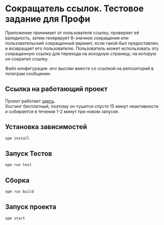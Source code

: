 # Сокращатель ссылок. Тестовое задание для Профи
Приложение принимает от пользователя ссылку, проверяет её валидность, затем генерирует 8-значное сокращение или пользовательский сокращенный вариант, если такой был предоставлен, и возвращает его пользователю. Пользователь может использовать эту сокращенную ссылку для перехода на исходную страницу, на которую он сократил ссылку.

Файл конфигурации .env выслан вместе со ссылкой на репозиторий в телеграм сообщении.

## Ссылка на работающий проект
Проект работает [здесь](https://profi-test.onrender.com/).\
Хостинг бесплатный, поэтому он тушится спустя 15 минут неактивности и собирается в течении 1-2 минут при новом запуске.

## Установка зависимостей

```bash
npm install
```

## Запуск Тестов

```bash
npm run test
```

## Сборка

```bash
npm run build
```

## Запуск проекта

```bash
npm start
```

